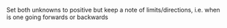 Set both unknowns to positive but keep a note of limits/directions, i.e. when is one going forwards or backwards
